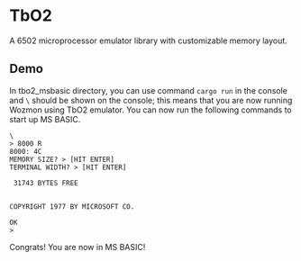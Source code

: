 # TbO2
A 6502 microprocessor emulator library with customizable memory layout.

## Demo
In tbo2_msbasic directory, you can use command ```cargo run``` in the console and `\` should be shown on the console; 
this means that you are now running Wozmon using TbO2 emulator. You can now run the following commands to start up MS BASIC.

```
\
> 8000 R
8000: 4C
MEMORY SIZE? > [HIT ENTER]
TERMINAL WIDTH? > [HIT ENTER]

 31743 BYTES FREE


COPYRIGHT 1977 BY MICROSOFT CO.

OK
>
```
Congrats! You are now in MS BASIC!
